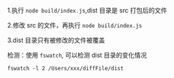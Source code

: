 1.执行 `node build/index.js`,dist 目录是 src 打包后的文件

2.修改 src 的文件，再执行 `node build/index.js`

3.dist 目录只有被修改的文件被覆盖

检测：使用 `fswatch`, 可以检测 dist 目录的变化情况

```
fswatch -l 2 /Users/xxx/diffFile/dist
```
